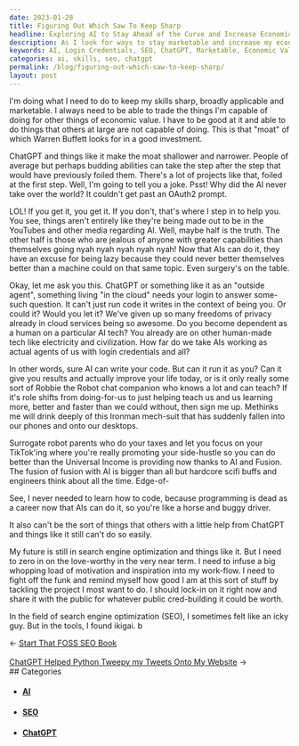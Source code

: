 ```yaml
---
date: 2023-01-28
title: Figuring Out Which Saw To Keep Sharp
headline: Exploring AI to Stay Ahead of the Curve and Increase Economic Value
description: As I look for ways to stay marketable and increase my economic value, I'm exploring the use of AI as an agent with my login credentials. SEO has become my purpose and I'm researching the potential of new technologies like ChatGPT to bridge the gap between what people can do and what machines can do. Join me as I dive into this research and discover how AI can help me stay ahead of the curve.
keywords: AI, Login Credentials, SEO, ChatGPT, Marketable, Economic Value, New Technologies, Skills, Trade, Gap, Machines, Learn, Purpose
categories: ai, skills, seo, chatgpt
permalink: /blog/figuring-out-which-saw-to-keep-sharp/
layout: post
---
```



I'm doing what I need to do to keep my skills sharp, broadly applicable and
marketable. I always need to be able to trade the things I'm capable of doing
for other things of economic value. I have to be good at it and able to do
things that others at large are not capable of doing. This is that "moat" of
which Warren Buffett looks for in a good investment.

ChatGPT and things like it make the moat shallower and narrower. People of
average but perhaps budding abilities can take the step after the step that
would have previously foiled them. There's a lot of projects like that, foiled
at the first step. Well, I'm going to tell you a joke. Psst! Why did the AI
never take over the world? It couldn't get past an OAuth2 prompt.

LOL! If you get it, you get it. If you don't, that's where I step in to help
you. You see, things aren't entirely like they're being made out to be in the
YouTubes and other media regarding AI. Well, maybe half is the truth. The other
half is those who are jealous of anyone with greater capabilities than
themselves going nyah nyah nyah nyah nyah! Now that AIs can do it, they have an
excuse for being lazy because they could never better themselves better than a
machine could on that same topic. Even surgery's on the table.

Okay, let me ask you this. ChatGPT or something like it as an "outside agent",
something living "in the cloud" needs your login to answer some-such question.
It can't just run code it writes in the context of being you. Or could it?
Would you let it? We've given up so many freedoms of privacy already in cloud
services being so awesome. Do you become dependent as a human on a particular
AI tech? You already are on other human-made tech like electricity and
civilization. How far do we take AIs working as actual agents of us with login
credentials and all?

In other words, sure AI can write your code. But can it run it as you? Can it
give you results and actually improve your life today, or is it only really
some sort of Robbie the Robot chat companion who knows a lot and can teach? If
it's role shifts from doing-for-us to just helping teach us and us learning
more, better and faster than we could without, then sign me up. Methinks me
will drink deeply of this Ironman mech-suit that has suddenly fallen into our
phones and onto our desktops.

Surrogate robot parents who do your taxes and let you focus on your TikTok'ing
where you're really promoting your side-hustle so you can do better than the
Universal Income is providing now thanks to AI and Fusion. The fusion of fusion
with AI is bigger than all but hardcore scifi buffs and engineers think about
all the time. Edge-of-

See, I never needed to learn how to code, because programming is dead as a
career now that AIs can do it, so you're like a horse and buggy driver.

It also can't be the sort of things that others with a little help from ChatGPT
and things like it still can't do so easily.

My future is still in search engine optimization and things like it. But I need
to zero in on the love-worthy in the very near term. I need to infuse a big
whopping load of motivation and inspiration into my work-flow. I need to fight
off the funk and remind myself how good I am at this sort of stuff by tackling
the project I most want to do. I should lock-in on it right now and share it
with the public for whatever public cred-building it could be worth.

In the field of search engine optimization (SEO), I sometimes felt like an icky
guy. But in the tools, I found ikigai. b


<div class="post-nav"><div class="post-nav-prev"><span class="arrow">&larr;&nbsp;</span><a href="/blog/start-that-foss-seo-book">Start That FOSS SEO Book</a></div> &nbsp; <div class="post-nav-next"><a href="/blog/chatgpt-helped-python-tweepy-my-tweets-onto-my-website">ChatGPT Helped Python Tweepy my Tweets Onto My Website</a><span class="arrow">&nbsp;&rarr;</span></div></div>
## Categories

<ul>
<li><h4><a href='/ai/'>AI</a></h4></li>
<li><h4><a href='/seo/'>SEO</a></h4></li>
<li><h4><a href='/chatgpt/'>ChatGPT</a></h4></li></ul>